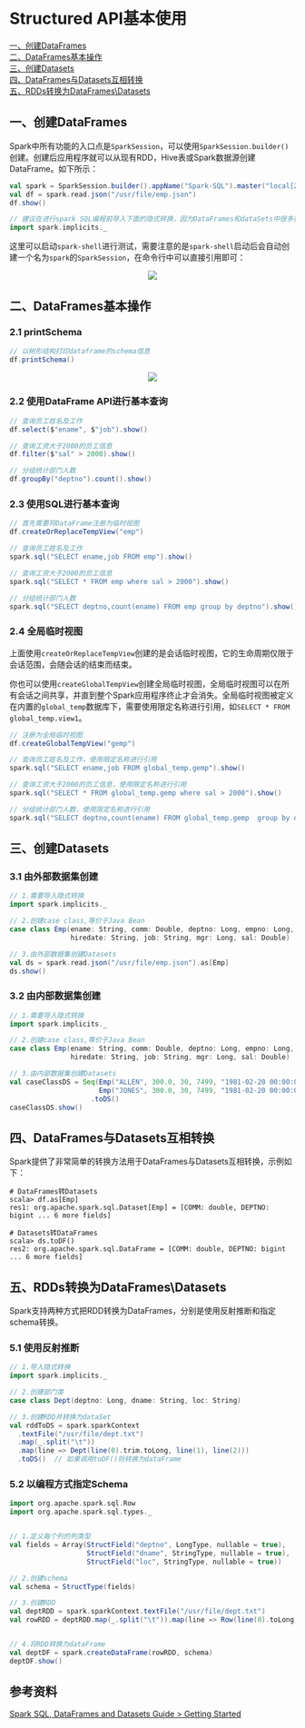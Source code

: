 # Structured API基本使用

<nav>
<a href="#一创建DataFrames">一、创建DataFrames</a><br/>
<a href="#二DataFrames基本操作">二、DataFrames基本操作</a><br/>
<a href="#三创建Datasets">三、创建Datasets</a><br/>
<a href="#四DataFrames与Datasets互相转换">四、DataFrames与Datasets互相转换</a><br/>
<a href="#五RDDs转换为DataFramesDatasets">五、RDDs转换为DataFrames\Datasets</a><br/>
</nav>


## 一、创建DataFrames

Spark中所有功能的入口点是`SparkSession`，可以使用`SparkSession.builder()`创建。创建后应用程序就可以从现有RDD，Hive表或Spark数据源创建DataFrame。如下所示：

```scala
val spark = SparkSession.builder().appName("Spark-SQL").master("local[2]").getOrCreate()
val df = spark.read.json("/usr/file/emp.json")
df.show()

// 建议在进行spark SQL编程前导入下面的隐式转换，因为DataFrames和dataSets中很多操作都依赖了隐式转换
import spark.implicits._
```

这里可以启动`spark-shell`进行测试，需要注意的是`spark-shell`启动后会自动创建一个名为`spark`的`SparkSession`，在命令行中可以直接引用即可：

<div align="center"> <img src="https://github.com/heibaiying/BigData-Notes/blob/master/pictures/spark-sql-shell.png"/> </div>

## 二、DataFrames基本操作

### 2.1 printSchema

```scala
// 以树形结构打印dataframe的schema信息 
df.printSchema()
```

<div align="center"> <img src="https://github.com/heibaiying/BigData-Notes/blob/master/pictures/spark-scheme.png"/> </div>

### 2.2 使用DataFrame API进行基本查询

```scala
// 查询员工姓名及工作
df.select($"ename", $"job").show()

// 查询工资大于2000的员工信息
df.filter($"sal" > 2000).show()

// 分组统计部门人数
df.groupBy("deptno").count().show()
```

### 2.3 使用SQL进行基本查询

```scala
// 首先需要将DataFrame注册为临时视图
df.createOrReplaceTempView("emp")

// 查询员工姓名及工作
spark.sql("SELECT ename,job FROM emp").show()

// 查询工资大于2000的员工信息
spark.sql("SELECT * FROM emp where sal > 2000").show()

// 分组统计部门人数
spark.sql("SELECT deptno,count(ename) FROM emp group by deptno").show()
```

### 2.4 全局临时视图

上面使用`createOrReplaceTempView`创建的是会话临时视图，它的生命周期仅限于会话范围，会随会话的结束而结束。

你也可以使用`createGlobalTempView`创建全局临时视图，全局临时视图可以在所有会话之间共享，并直到整个Spark应用程序终止才会消失。全局临时视图被定义在内置的`global_temp`数据库下，需要使用限定名称进行引用，如`SELECT * FROM global_temp.view1`。

```scala
// 注册为全局临时视图
df.createGlobalTempView("gemp")

// 查询员工姓名及工作，使用限定名称进行引用
spark.sql("SELECT ename,job FROM global_temp.gemp").show()

// 查询工资大于2000的员工信息，使用限定名称进行引用
spark.sql("SELECT * FROM global_temp.gemp where sal > 2000").show()

// 分组统计部门人数，使用限定名称进行引用
spark.sql("SELECT deptno,count(ename) FROM global_temp.gemp  group by deptno").show()
```

## 三、创建Datasets

### 3.1 由外部数据集创建

```scala
// 1.需要导入隐式转换
import spark.implicits._

// 2.创建case class,等价于Java Bean
case class Emp(ename: String, comm: Double, deptno: Long, empno: Long, 
               hiredate: String, job: String, mgr: Long, sal: Double)

// 3.由外部数据集创建Datasets
val ds = spark.read.json("/usr/file/emp.json").as[Emp]
ds.show()
```

### 3.2 由内部数据集创建

```scala
// 1.需要导入隐式转换
import spark.implicits._

// 2.创建case class,等价于Java Bean
case class Emp(ename: String, comm: Double, deptno: Long, empno: Long, 
               hiredate: String, job: String, mgr: Long, sal: Double)

// 3.由内部数据集创建Datasets
val caseClassDS = Seq(Emp("ALLEN", 300.0, 30, 7499, "1981-02-20 00:00:00", "SALESMAN", 7698, 1600.0),
                      Emp("JONES", 300.0, 30, 7499, "1981-02-20 00:00:00", "SALESMAN", 7698, 1600.0))
                    .toDS()
caseClassDS.show()
```



## 四、DataFrames与Datasets互相转换

Spark提供了非常简单的转换方法用于DataFrames与Datasets互相转换，示例如下：

```shell
# DataFrames转Datasets
scala> df.as[Emp]
res1: org.apache.spark.sql.Dataset[Emp] = [COMM: double, DEPTNO: bigint ... 6 more fields]

# Datasets转DataFrames
scala> ds.toDF()
res2: org.apache.spark.sql.DataFrame = [COMM: double, DEPTNO: bigint ... 6 more fields]
```



## 五、RDDs转换为DataFrames\Datasets

Spark支持两种方式把RDD转换为DataFrames，分别是使用反射推断和指定schema转换。

### 5.1 使用反射推断

```scala
// 1.导入隐式转换
import spark.implicits._

// 2.创建部门类
case class Dept(deptno: Long, dname: String, loc: String)

// 3.创建RDD并转换为dataSet
val rddToDS = spark.sparkContext
  .textFile("/usr/file/dept.txt")
  .map(_.split("\t"))
  .map(line => Dept(line(0).trim.toLong, line(1), line(2)))
  .toDS()  // 如果调用toDF()则转换为dataFrame 
```

### 5.2 以编程方式指定Schema

```scala
import org.apache.spark.sql.Row
import org.apache.spark.sql.types._


// 1.定义每个列的列类型
val fields = Array(StructField("deptno", LongType, nullable = true),
                   StructField("dname", StringType, nullable = true),
                   StructField("loc", StringType, nullable = true))

// 2.创建schema
val schema = StructType(fields)

// 3.创建RDD
val deptRDD = spark.sparkContext.textFile("/usr/file/dept.txt")
val rowRDD = deptRDD.map(_.split("\t")).map(line => Row(line(0).toLong, line(1), line(2)))


// 4.将RDD转换为dataFrame
val deptDF = spark.createDataFrame(rowRDD, schema)
deptDF.show()
```



## 参考资料

[Spark SQL, DataFrames and Datasets Guide > Getting Started](https://spark.apache.org/docs/latest/sql-getting-started.html)